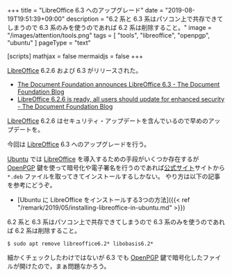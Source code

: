 +++
title = "LibreOffice 6.3 へのアップグレード"
date =  "2019-08-19T19:51:39+09:00"
description = "6.2 系と 6.3 系はパソコン上で共存できてしまうので 6.3 系のみを使うのであれば 6.2 系は削除すること。"
image = "/images/attention/tools.png"
tags = [ "tools", "libreoffice", "openpgp", "ubuntu" ]
pageType = "text"

[scripts]
  mathjax = false
  mermaidjs = false
+++

[LibreOffice] 6.2.6 および 6.3 がリリースされた。

- [The Document Foundation announces LibreOffice 6.3 - The Document Foundation Blog](https://blog.documentfoundation.org/blog/2019/08/08/tdf-announces-libreoffice-63/)
- [LibreOffice 6.2.6 is ready, all users should update for enhanced security - The Document Foundation Blog](https://blog.documentfoundation.org/blog/2019/08/14/libreoffice-626/)

[LibreOffice] 6.2.6 はセキュリティ・アップデートを含んでいるので早めのアップデートを。

今回は [LibreOffice] 6.3 へのアップグレードを行う。

[Ubuntu] では [LibreOffice] を導入するための手段がいくつか存在するが [OpenPGP] 鍵を使って暗号化や電子署名を行うのであれば[公式サイト]サイトから `*.deb` ファイルを取ってきてインストールするしかない。
やり方は以下の記事を参考にどうぞ。

- [Ubuntu に LibreOffice をインストールする3つの方法]({{< ref "/remark/2019/05/installing-libreoffice-in-ubuntu.md" >}})

6.2 系と 6.3 系はパソコン上で共存できてしまうので 6.3 系のみを使うのであれば 6.2 系は削除すること。

```text
$ sudo apt remove libreoffice6.2* libobasis6.2*
```

細かくチェックしたわけではないが 6.3 でも [OpenPGP] 鍵で暗号化したファイルが開けたので，まぁ問題なかろう。

[Ubuntu]: https://www.ubuntu.com/ "The leading operating system for PCs, IoT devices, servers and the cloud | Ubuntu"
[LibreOffice]: https://www.libreoffice.org/ "LibreOffice - Free Office Suite - Fun Project - Fantastic People"
[公式サイト]: https://www.libreoffice.org/ "LibreOffice - Free Office Suite - Fun Project - Fantastic People"
[OpenPGP]: https://tools.ietf.org/html/rfc4880 "RFC 4880 - OpenPGP Message Format"
